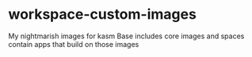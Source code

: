# workspace-custom-images
My nightmarish images for kasm
Base includes core images and spaces contain apps that build on those images
